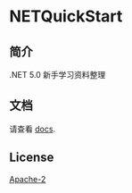 # NETQuickStart

## 简介
.NET 5.0 新手学习资料整理

## 文档
请查看 [docs](https://imbatony.github.io/NETQuickStart/#/zh-cn/).

## License
[Apache-2](http://www.apache.org/licenses/LICENSE-2.0)
